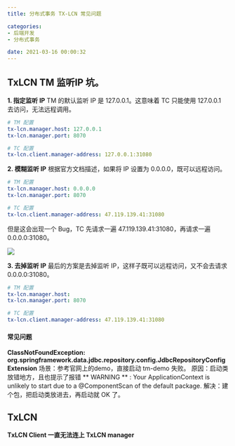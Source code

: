 ```yaml
---
title: 分布式事务 TX-LCN 常见问题

categories:
- 后端开发
- 分布式事务

date: 2021-03-16 00:00:32
---
```

## TxLCN TM 监听IP 坑。
**1. 指定监听 IP**
TM 的默认监听 IP 是 127.0.0.1。这意味着 TC 只能使用 127.0.0.1 去访问，无法远程调用。
```yml
# TM 配置
tx-lcn.manager.host: 127.0.0.1
tx-lcn.manager.port: 8070

# TC 配置
tx-lcn.client.manager-address: 127.0.0.1:31080
```

**2. 模糊监听 IP**
根据官方文档描述，如果将 IP 设置为 0.0.0.0，既可以远程访问。

```yml
# TM 配置
tx-lcn.manager.host: 0.0.0.0
tx-lcn.manager.port: 8070

# TC 配置
tx-lcn.client.manager-address: 47.119.139.41:31080
```

但是这会出现一个 Bug，TC 先请求一遍 47.119.139.41:31080，再请求一遍 0.0.0.0:31080。

![](https://cdn.jsdelivr.net/gh/zhangqinghua/hexo_image/20210517172712.png)

**3. 去掉监听 IP**
最后的方案是去掉监听 IP，这样子既可以远程访问，又不会去请求 0.0.0.0:31080。

```yml
# TM 配置
tx-lcn.manager.host: 
tx-lcn.manager.port: 8070

# TC 配置
tx-lcn.client.manager-address: 47.119.139.41:31080
```

#### 常见问题
**ClassNotFoundException: org.springframework.data.jdbc.repository.config.JdbcRepositoryConfigExtension**
场景：参考官网上的demo，直接启动 tm-demo 失败。
原因：启动类放错地方，且也提示了报错 ** WARNING ** : Your ApplicationContext is unlikely to start due to a @ComponentScan of the default package.
解决：建个包，把启动类放进去，再启动就 OK 了。

## TxLCN 
**TxLCN Client 一直无法连上 TxLCN manager**
